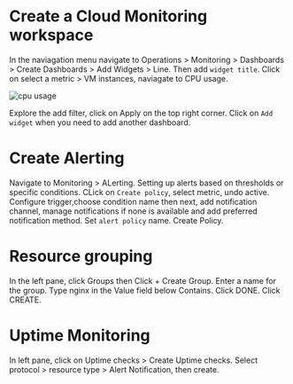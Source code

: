 # Create a Cloud Monitoring workspace
In the naviagation menu navigate to Operations > Monitoring > Dashboards > Create Dashboards > Add Widgets > Line. Then add `widget title`. Click on select a metric > VM instances, naviagate to CPU usage.

![cpu usage](/images/cpu_usage.png)

Explore the add filter, click on Apply on the top right corner. Click on `Add widget` when you need to add another dashboard.

# Create Alerting
Navigate to Monitoring > ALerting. Setting up alerts based on thresholds or specific conditions. CLick on `Create policy`, select metric, undo active. Configure trigger,choose condition name then next, add notification channel, manage notifications if none is available and add preferred notification method. Set `alert policy` name. Create Policy.

# Resource grouping
In the left pane, click Groups then Click + Create Group. Enter a name for the group. Type nginx in the Value field below Contains. Click DONE. Click CREATE. 

# Uptime Monitoring
In left pane, click on Uptime checks > Create Uptime checks. Select protocol > resource type > Alert Notification, then create. 
